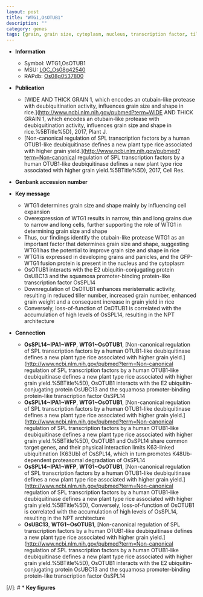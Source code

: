 ```yaml
---
layout: post
title: "WTG1,OsOTUB1"
description: ""
category: genes
tags: [grain, grain size, cytoplasm, nucleus, transcription factor, tiller, grain number, grain yield, yield, architecture, grain weight, tiller number]
---
```


* **Information**  
    + Symbol: WTG1,OsOTUB1  
    + MSU: [LOC_Os08g42540](http://rice.plantbiology.msu.edu/cgi-bin/ORF_infopage.cgi?orf=LOC_Os08g42540)  
    + RAPdb: [Os08g0537800](http://rapdb.dna.affrc.go.jp/viewer/gbrowse_details/irgsp1?name=Os08g0537800)  

* **Publication**  
    + [WIDE AND THICK GRAIN 1, which encodes an otubain-like protease with deubiquitination activity, influences grain size and shape in rice.](http://www.ncbi.nlm.nih.gov/pubmed?term=WIDE AND THICK GRAIN 1, which encodes an otubain-like protease with deubiquitination activity, influences grain size and shape in rice.%5BTitle%5D), 2017, Plant J.
    + [Non-canonical regulation of SPL transcription factors by a human OTUB1-like deubiquitinase defines a new plant type rice associated with higher grain yield.](http://www.ncbi.nlm.nih.gov/pubmed?term=Non-canonical regulation of SPL transcription factors by a human OTUB1-like deubiquitinase defines a new plant type rice associated with higher grain yield.%5BTitle%5D), 2017, Cell Res.

* **Genbank accession number**  

* **Key message**  
    + WTG1 determines grain size and shape mainly by influencing cell expansion
    + Overexpression of WTG1 results in narrow, thin and long grains due to narrow and long cells, further supporting the role of WTG1 in determining grain size and shape
    + Thus, our findings identify the otubain-like protease WTG1 as an important factor that determines grain size and shape, suggesting WTG1 has the potential to improve grain size and shape in rice
    + WTG1 is expressed in developing grains and panicles, and the GFP-WTG1 fusion protein is present in the nucleus and the cytoplasm
    + OsOTUB1 interacts with the E2 ubiquitin-conjugating protein OsUBC13 and the squamosa promoter-binding protein-like transcription factor OsSPL14
    + Downregulation of OsOTUB1 enhances meristematic activity, resulting in reduced tiller number, increased grain number, enhanced grain weight and a consequent increase in grain yield in rice
    + Conversely, loss-of-function of OsOTUB1 is correlated with the accumulation of high levels of OsSPL14, resulting in the NPT architecture

* **Connection**  
    + __OsSPL14~IPA1~WFP__, __WTG1~OsOTUB1__, [Non-canonical regulation of SPL transcription factors by a human OTUB1-like deubiquitinase defines a new plant type rice associated with higher grain yield.](http://www.ncbi.nlm.nih.gov/pubmed?term=Non-canonical regulation of SPL transcription factors by a human OTUB1-like deubiquitinase defines a new plant type rice associated with higher grain yield.%5BTitle%5D),  OsOTUB1 interacts with the E2 ubiquitin-conjugating protein OsUBC13 and the squamosa promoter-binding protein-like transcription factor OsSPL14
    + __OsSPL14~IPA1~WFP__, __WTG1~OsOTUB1__, [Non-canonical regulation of SPL transcription factors by a human OTUB1-like deubiquitinase defines a new plant type rice associated with higher grain yield.](http://www.ncbi.nlm.nih.gov/pubmed?term=Non-canonical regulation of SPL transcription factors by a human OTUB1-like deubiquitinase defines a new plant type rice associated with higher grain yield.%5BTitle%5D),  OsOTUB1 and OsSPL14 share common target genes, and their physical interaction limits K63-linked ubiquitination (K63Ub) of OsSPL14, which in turn promotes K48Ub-dependent proteasomal degradation of OsSPL14
    + __OsSPL14~IPA1~WFP__, __WTG1~OsOTUB1__, [Non-canonical regulation of SPL transcription factors by a human OTUB1-like deubiquitinase defines a new plant type rice associated with higher grain yield.](http://www.ncbi.nlm.nih.gov/pubmed?term=Non-canonical regulation of SPL transcription factors by a human OTUB1-like deubiquitinase defines a new plant type rice associated with higher grain yield.%5BTitle%5D),  Conversely, loss-of-function of OsOTUB1 is correlated with the accumulation of high levels of OsSPL14, resulting in the NPT architecture
    + __OsUBC13__, __WTG1~OsOTUB1__, [Non-canonical regulation of SPL transcription factors by a human OTUB1-like deubiquitinase defines a new plant type rice associated with higher grain yield.](http://www.ncbi.nlm.nih.gov/pubmed?term=Non-canonical regulation of SPL transcription factors by a human OTUB1-like deubiquitinase defines a new plant type rice associated with higher grain yield.%5BTitle%5D),  OsOTUB1 interacts with the E2 ubiquitin-conjugating protein OsUBC13 and the squamosa promoter-binding protein-like transcription factor OsSPL14

[//]: # * **Key figures**  


